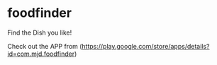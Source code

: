 # foodfinder

Find the Dish you like!

Check out the APP from (https://play.google.com/store/apps/details?id=com.mjd.foodfinder)
